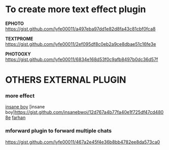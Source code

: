 # To create more text effect plugin 
**EPHOTO**
https://gist.github.com/lyfe00011/a497eba97dd1e82d8fa43c81cbf0fca8

**TEXTPROME**
https://gist.github.com/lyfe00011/2ef095df8c0eb2a9ce8dbae51c16fe3e

**PHOTOOXY**
https://gist.github.com/lyfe00011/6834e168d53f0c9afb8497b0dc36d57f

# OTHERS EXTERNAL PLUGIN

### more effect 
[insane boy](https://gist.github.com/insanebwoi/ecc94966e4196565a6a87f355fa4c763)
[insane boy]https://gist.github.com/insanebwoi/12d767a4b77fa40e1f725df47cd4808e
[farhan](https://gist.github.com/farhan-dqz/935ced7e551df63e0bbd7fbe3ecd3535)

### mforward plugin to forward multiple chats
https://gist.github.com/lyfe00011/467a2e45f4e36b8bb4782ee8da573ca0